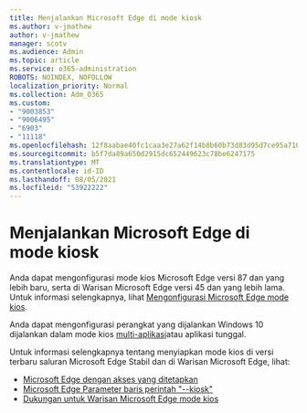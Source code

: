 ```yaml
---
title: Menjalankan Microsoft Edge di mode kiosk
ms.author: v-jmathew
author: v-jmathew
manager: scotv
ms.audience: Admin
ms.topic: article
ms.service: o365-administration
ROBOTS: NOINDEX, NOFOLLOW
localization_priority: Normal
ms.collection: Adm_O365
ms.custom:
- "9003853"
- "9006495"
- "6903"
- "11118"
ms.openlocfilehash: 12f8aabae40fc1caa3e27a62f14b8b60b73d83d95d7ce95a7101bcc4379e4fbf
ms.sourcegitcommit: b5f7da89a650d2915dc652449623c78be6247175
ms.translationtype: MT
ms.contentlocale: id-ID
ms.lasthandoff: 08/05/2021
ms.locfileid: "53922222"
---
```

# <a name="run-microsoft-edge-in-kiosk-mode"></a>Menjalankan Microsoft Edge di mode kiosk

Anda dapat mengonfigurasi mode kios Microsoft Edge versi 87 dan yang lebih baru, serta di Warisan Microsoft Edge versi 45 dan yang lebih lama. Untuk informasi selengkapnya, lihat [Mengonfigurasi Microsoft Edge mode kios](https://docs.microsoft.com/deployedge/microsoft-edge-configure-kiosk-mode).

Anda dapat mengonfigurasi perangkat yang dijalankan Windows 10 dijalankan dalam mode kios [multi-aplikasi](https://go.microsoft.com/fwlink/?linkid=2133659)atau aplikasi tunggal.

Untuk informasi selengkapnya tentang menyiapkan mode kios di versi terbaru saluran Microsoft Edge Stabil dan di Warisan Microsoft Edge, lihat:

- [Microsoft Edge dengan akses yang ditetapkan](https://docs.microsoft.com/deployedge/microsoft-edge-configure-kiosk-mode#microsoft-edge-with-assigned-access)
- [Microsoft Edge Parameter baris perintah "--kiosk"](https://answers.microsoft.com/microsoftedge/forum/msedge_open-msedge_win10/access-microsoft-edge-using-command-line/03a4add6-9ca4-4fbb-a183-aaa763a0ab76)
- [Dukungan untuk Warisan Microsoft Edge mode kios](https://blogs.windows.com/msedgedev/2021/02/05/what-you-need-to-know-about-kiosk-mode-when-support-for-microsoft-edge-legacy-ends/)
